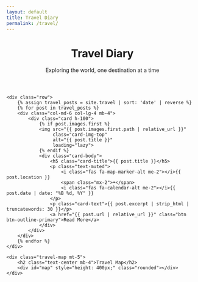 ```yaml
---
layout: default
title: Travel Diary
permalink: /travel/
---
```


<div class="travel-index">
    <header class="text-center mb-5">
        <h1 class="display-4">Travel Diary</h1>
        <p class="lead">Exploring the world, one destination at a time</p>
    </header>

    <div class="row">
        {% assign travel_posts = site.travel | sort: 'date' | reverse %}
        {% for post in travel_posts %}
        <div class="col-md-6 col-lg-4 mb-4">
            <div class="card h-100">
                {% if post.images.first %}
                <img src="{{ post.images.first.path | relative_url }}" 
                     class="card-img-top" 
                     alt="{{ post.title }}"
                     loading="lazy">
                {% endif %}
                <div class="card-body">
                    <h5 class="card-title">{{ post.title }}</h5>
                    <p class="text-muted">
                        <i class="fas fa-map-marker-alt me-2"></i>{{ post.location }}
                        <span class="mx-2">•</span>
                        <i class="fas fa-calendar-alt me-2"></i>{{ post.date | date: "%B %d, %Y" }}
                    </p>
                    <p class="card-text">{{ post.excerpt | strip_html | truncatewords: 30 }}</p>
                    <a href="{{ post.url | relative_url }}" class="btn btn-outline-primary">Read More</a>
                </div>
            </div>
        </div>
        {% endfor %}
    </div>

    <div class="travel-map mt-5">
        <h2 class="text-center mb-4">Travel Map</h2>
        <div id="map" style="height: 400px;" class="rounded"></div>
    </div>
</div>

<script src="https://unpkg.com/leaflet@1.9.4/dist/leaflet.js"></script>
<link rel="stylesheet" href="https://unpkg.com/leaflet@1.9.4/dist/leaflet.css">

<script>
document.addEventListener('DOMContentLoaded', function() {
    // Initialize the map
    const map = L.map('map').setView([0, 0], 2);
    L.tileLayer('https://{s}.tile.openstreetmap.org/{z}/{x}/{y}.png', {
        attribution: '© OpenStreetMap contributors'
    }).addTo(map);

    // Add markers for each travel post
    {% for post in travel_posts %}
    {% if post.location %}
    fetch(`https://nominatim.openstreetmap.org/search?format=json&q={{ post.location | url_encode }}`)
        .then(response => response.json())
        .then(data => {
            if (data.length > 0) {
                const lat = parseFloat(data[0].lat);
                const lon = parseFloat(data[0].lon);
                L.marker([lat, lon])
                    .bindPopup(`
                        <strong>${post.title}</strong><br>
                        <a href="${post.url}" target="_blank">Read more</a>
                    `)
                    .addTo(map);
            }
        });
    {% endif %}
    {% endfor %}
});
</script> 